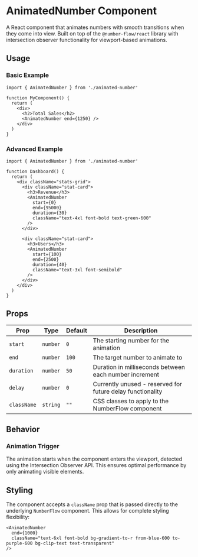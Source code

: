 # AnimatedNumber Component

A React component that animates numbers with smooth transitions when they come into view. Built on top of the `@number-flow/react` library with intersection observer functionality for viewport-based animations.

## Usage

### Basic Example

```tsx
import { AnimatedNumber } from './animated-number'

function MyComponent() {
  return (
    <div>
      <h2>Total Sales</h2>
      <AnimatedNumber end={1250} />
    </div>
  )
}
```

### Advanced Example

```tsx
import { AnimatedNumber } from './animated-number'

function Dashboard() {
  return (
    <div className="stats-grid">
      <div className="stat-card">
        <h3>Revenue</h3>
        <AnimatedNumber
          start={0}
          end={95000}
          duration={30}
          className="text-4xl font-bold text-green-600"
        />
      </div>

      <div className="stat-card">
        <h3>Users</h3>
        <AnimatedNumber
          start={100}
          end={2500}
          duration={40}
          className="text-3xl font-semibold"
        />
      </div>
    </div>
  )
}
```

## Props

| Prop | Type | Default | Description |
|------|------|---------|-------------|
| `start` | `number` | `0` | The starting number for the animation |
| `end` | `number` | `100` | The target number to animate to |
| `duration` | `number` | `50` | Duration in milliseconds between each number increment |
| `delay` | `number` | `0` | Currently unused - reserved for future delay functionality |
| `className` | `string` | `""` | CSS classes to apply to the NumberFlow component |

## Behavior

### Animation Trigger
The animation starts when the component enters the viewport, detected using the Intersection Observer API. This ensures optimal performance by only animating visible elements.

## Styling

The component accepts a `className` prop that is passed directly to the underlying `NumberFlow` component. This allows for complete styling flexibility:

```tsx
<AnimatedNumber
  end={1000}
  className="text-6xl font-bold bg-gradient-to-r from-blue-600 to-purple-600 bg-clip-text text-transparent"
/>
```
